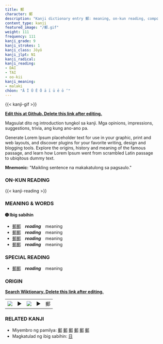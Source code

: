 ```yaml
---
title: 郵
character: 郵
description: "Kanji dictionary entry 郵: meaning, on-kun reading, compounds, origin, related kanji"
content_type: kanji
featured_image: "/郵.gif"
weight: 111
frequency: 111
kanji_grade: 9
kanji_strokes: 1
kanji_class: Jōyō
kanji_jlpt: N1
kanji_radical: 
kanji_reading: 
- DAI
- TAI
- oo-kii
kanji_meaning:
- malaki
chōon: "Ā Ī Ū Ē Ō ā ī ū ē ō ’"
---
```

[//]: # (Don't edit the line below. Kanji animated GIF code is automatically generated.)
{{< kanji-gif >}}

[//]: # (Edit below this line.)

**[Edit this at Github. Delete this link after editing.](https://github.com/tim0g/tim/tree/main/content/kanji/郵/index.md)**

Magsulat dito ng introduction tungkol sa kanji. Mga opinions, impressions, suggestions, trivia, ang kung ano-ano pa.

Generate Lorem Ipsum placeholder text for use in your graphic, print and web layouts, and discover plugins for your favorite writing, design and blogging tools. Explore the origins, history and meaning of the famous passage, and learn how Lorem Ipsum went from scrambled Latin passage to ubiqitous dummy text.
 
**Mnemonic:** "Maikling sentence na makakatulong sa pagsaulo."

### ON-KUN READING

[//]: # (Don't edit the line below. ON-KUN READING code is automatically generated.)
{{< kanji-reading >}}

### MEANING & WORDS

#### ➊ **Ibig sabihin**
  - [郵](../郵)[郵](../郵)　***reading***　meaning
  - [郵](../郵)[郵](../郵)　***reading***　meaning
  - [郵](../郵)[郵](../郵)　***reading***　meaning
  - [郵](../郵)[郵](../郵)　***reading***　meaning

### SPECIAL READING
  - [郵](../郵)[郵](../郵)　***reading***　meaning

### ORIGIN

**[Search Wiktionary. Delete this link after editing.](https://wiktionary.org/wiki/郵)**
<table class="kanji-table"><tr><td>
<img src="60px-郵-bronze.svg.png">
</td><td>▶</td><td>
<img src="60px-郵-oracle.svg.png">
</td><td>▶</td>
<td class="kanji-origin">郵</td>
</tr></table>

### RELATED KANJI
- Miyembro ng pamilya: [郵](../郵) [郵](../郵) [郵](../郵) [郵](../郵) [郵](../郵) [郵](../郵)
- Magkatulad ng ibig sabihin: [日](../日)
